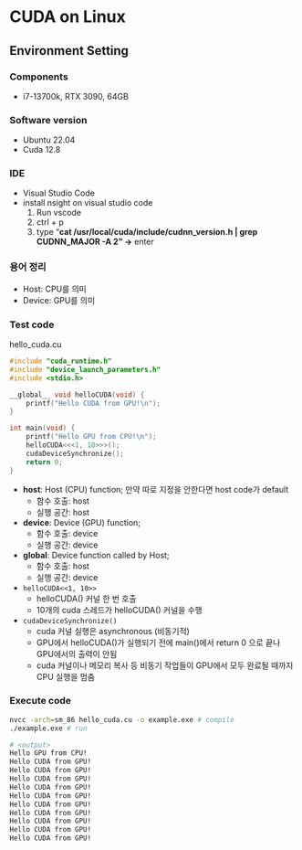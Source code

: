 # CUDA on Linux

## Environment Setting

### Components

- i7-13700k, RTX 3090, 64GB

### Software version

- Ubuntu 22.04
- Cuda 12.8

### IDE

- Visual Studio Code
- install nsight on visual studio code
    1. Run vscode
    2. ctrl + p
    3. type “**cat /usr/local/cuda/include/cudnn_version.h | grep CUDNN_MAJOR -A 2” →** enter

### 용어 정리

- Host: CPU를 의미
- Device: GPU를 의미

### Test code

hello_cuda.cu

```cpp
#include "cuda_runtime.h"
#include "device_launch_parameters.h"
#include <stdio.h>

__global__ void helloCUDA(void) {
    printf("Hello CUDA from GPU!\n");
}

int main(void) {
    printf("Hello GPU from CPU!\n");
    helloCUDA<<<1, 10>>>();
    cudaDeviceSynchronize();
    return 0;
}
```

- __host__: Host (CPU) function; 만약 따로 지정을 안한다면 host code가 default
    - 함수 호출: host
    - 실행 공간: host
- __device__: Device (GPU) function;
    - 함수 호출: device
    - 실행 공간: device
- __global__: Device function called by Host;
    - 함수 호출: host
    - 실행 공간: device
- `helloCUDA<<1, 10>>`
    - helloCUDA() 커널 한 번 호출
    - 10개의 cuda 스레드가 helloCUDA() 커널을 수행
- `cudaDeviceSynchronize()`
    - cuda 커널 실행은 asynchronous (비동기적)
    - GPU에서 helloCUDA()가 실행되기 전에 main()에서 return 0 으로 끝나 GPU에서의 출력이 안됨
    - cuda 커널이나 메모리 복사 등 비동기 작업들이 GPU에서 모두 완료될 때까지 CPU 실행을 멈춤

### Execute code

```bash
nvcc -arch=sm_86 hello_cuda.cu -o example.exe # compile
./example.exe # run

# <output>
Hello GPU from CPU!
Hello CUDA from GPU!
Hello CUDA from GPU!
Hello CUDA from GPU!
Hello CUDA from GPU!
Hello CUDA from GPU!
Hello CUDA from GPU!
Hello CUDA from GPU!
Hello CUDA from GPU!
Hello CUDA from GPU!
Hello CUDA from GPU!
```
